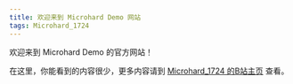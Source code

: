 ```yaml
---
title: 欢迎来到 Microhard Demo 网站
tags: Microhard_1724
---
```


欢迎来到 Microhard Demo 的官方网站！

在这里，你能看到的内容很少，更多内容请到 [Microhard_1724 的B站主页](https://space.bilibili.com/1684665013) 查看。

